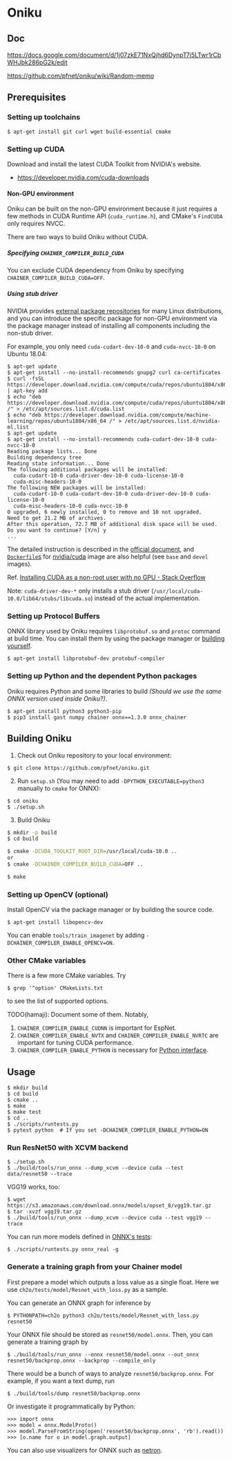# Oniku

## Doc

https://docs.google.com/document/d/1j07zkE71NxQjhd6DynpT7i5LTwr1rCbWHJbk286pG2k/edit

https://github.com/pfnet/oniku/wiki/Random-memo

## Prerequisites

### Setting up toolchains

```shell-session
$ apt-get install git curl wget build-essential cmake
```

### Setting up CUDA

Download and install the latest CUDA Toolkit from NVIDIA's website.

- https://developer.nvidia.com/cuda-downloads

#### Non-GPU environment

Oniku can be built on the non-GPU environment because it just requires a few methods in CUDA Runtime API (`cuda_runtime.h`), and CMake's `FindCUDA` only requires NVCC.

There are two ways to build Oniku without CUDA.

##### Specifying `CHAINER_COMPILER_BUILD_CUDA`
You can exclude CUDA dependency from Oniku by specifying `CHAINER_COMPILER_BUILD_CUDA=OFF`.

##### Using stub driver
NVIDIA provides [external package repositories](https://developer.download.nvidia.com/compute/cuda/repos/) for many Linux distributions, and you can introduce the specific package for non-GPU environment via the package manager instead of installing all components including the non-stub driver.

For example, you only need `cuda-cudart-dev-10-0` and `cuda-nvcc-10-0` on Ubuntu 18.04:

```shell-session
$ apt-get update
$ apt-get install --no-install-recommends gnupg2 curl ca-certificates
$ curl -fsSL https://developer.download.nvidia.com/compute/cuda/repos/ubuntu1804/x86_64/7fa2af80.pub | apt-key add
$ echo "deb https://developer.download.nvidia.com/compute/cuda/repos/ubuntu1804/x86_64 /" > /etc/apt/sources.list.d/cuda.list
$ echo "deb https://developer.download.nvidia.com/compute/machine-learning/repos/ubuntu1804/x86_64 /" > /etc/apt/sources.list.d/nvidia-ml.list
$ apt-get update
$ apt-get install --no-install-recommends cuda-cudart-dev-10-0 cuda-nvcc-10-0
Reading package lists... Done
Building dependency tree
Reading state information... Done
The following additional packages will be installed:
  cuda-cudart-10-0 cuda-driver-dev-10-0 cuda-license-10-0
  cuda-misc-headers-10-0
The following NEW packages will be installed:
  cuda-cudart-10-0 cuda-cudart-dev-10-0 cuda-driver-dev-10-0 cuda-license-10-0
  cuda-misc-headers-10-0 cuda-nvcc-10-0
0 upgraded, 6 newly installed, 0 to remove and 10 not upgraded.
Need to get 21.2 MB of archives.
After this operation, 72.7 MB of additional disk space will be used.
Do you want to continue? [Y/n] y
...
```

The detailed instruction is described in the [official document](https://docs.nvidia.com/cuda/cuda-installation-guide-linux/index.html#package-manager-installation), and [`Dockerfile`s](https://gitlab.com/nvidia/cuda
) for [nvidia/cuda](https://hub.docker.com/r/nvidia/cuda/) image are also helpful (see `base` and `devel` images).

Ref. [Installing CUDA as a non-root user with no GPU - Stack Overflow](https://stackoverflow.com/questions/33842543/installing-cuda-as-a-non-root-user-with-no-gpu)

Note: `cuda-driver-dev-*` only installs a stub driver (`/usr/local/cuda-10.0/lib64/stubs/libcuda.so`) instead of the actual implementation.

### Setting up Protocol Buffers

ONNX library used by Oniku requires `libprotobuf.so` and `protoc` command at build time. You can install them by using the package manager or [building yourself](https://github.com/protocolbuffers/protobuf/blob/master/src/README.md).

```shell-session
$ apt-get install libprotobuf-dev protobuf-compiler
```

### Setting up Python and the dependent Python packages
Oniku requires Python and some libraries to build *(Should we use the same ONNX version used inside Oniku?)*.

```shell-session
$ apt-get install python3 python3-pip
$ pip3 install gast numpy chainer onnx==1.3.0 onnx_chainer
```

## Building Oniku

1. Check out Oniku repository to your local environment:

```shell-session
$ git clone https://github.com/pfnet/oniku.git
```

2. Run `setup.sh` (You may need to add `-DPYTHON_EXECUTABLE=python3` manually to `cmake` for ONNX):

```shell-session
$ cd oniku
$ ./setup.sh
```

3. Build Oniku

```bash
$ mkdir -p build
$ cd build

$ cmake -DCUDA_TOOLKIT_ROOT_DIR=/usr/local/cuda-10.0 ..
or
$ cmake -DCHAINER_COMPILER_BUILD_CUDA=OFF ..

$ make
```

### Setting up OpenCV (optional)

Install OpenCV via the package manager or by building the source code.

```shell-session
$ apt-get install libopencv-dev
```

You can enable `tools/train_imagenet` by adding
`-DCHAINER_COMPILER_ENABLE_OPENCV=ON`.

### Other CMake variables

There is a few more CMake variables. Try

```shell-session
$ grep '^option' CMakeLists.txt
```

to see the list of supported options.

TODO(hamaji): Document some of them. Notably,

1. `CHAINER_COMPILER_ENABLE_CUDNN` is important for EspNet.
1. `CHAINER_COMPILER_ENABLE_NVTX` and `CHAINER_COMPILER_ENABLE_NVRTC` are important for tuning CUDA performance.
1. `CHAINER_COMPILER_ENABLE_PYTHON` is necessary for [Python interface](python/oniku.py).

## Usage

```shell-session
$ mkdir build
$ cd build
$ cmake ..
$ make
$ make test
$ cd ..
$ ./scripts/runtests.py
$ pytest python  # If you set -DCHAINER_COMPILER_ENABLE_PYTHON=ON
```

### Run ResNet50 with XCVM backend

```shell-session
$ ./setup.sh
$ ./build/tools/run_onnx --dump_xcvm --device cuda --test data/resnet50 --trace

```

VGG19 works, too:

```shell-session
$ wget https://s3.amazonaws.com/download.onnx/models/opset_8/vgg19.tar.gz
$ tar -xvzf vgg19.tar.gz
$ ./build/tools/run_onnx --dump_xcvm --device cuda --test vgg19 --trace
```

You can run more models defined in [ONNX's tests](https://github.com/onnx/onnx/tree/master/onnx/backend/test/data/real):

```shell-session
$ ./scripts/runtests.py onnx_real -g
```

### Generate a training graph from your Chainer model

First prepare a model which outputs a loss value as a single float. Here we use `ch2o/tests/model/Resnet_with_loss.py` as a sample.

You can generate an ONNX graph for inference by

```shell-session
$ PYTHONPATH=ch2o python3 ch2o/tests/model/Resnet_with_loss.py resnet50
```

Your ONNX file should be stored as `resnet50/model.onnx`. Then, you can generate a training graph by

```shell-session
$ ./build/tools/run_onnx --onnx resnet50/model.onnx --out_onnx resnet50/backprop.onnx --backprop --compile_only
```

There would be a bunch of ways to analyze `resnet50/backprop.onnx`. For example, if you want a text dump, run

```shell-session
$ ./build/tools/dump resnet50/backprop.onnx
```

Or investigate it programmatically by Python:

```shell-session
>>> import onnx
>>> model = onnx.ModelProto()
>>> model.ParseFromString(open('resnet50/backprop.onnx', 'rb').read())
>>> [o.name for o in model.graph.output]
```

You can also use visualizers for ONNX such as [netron](https://github.com/lutzroeder/netron).
